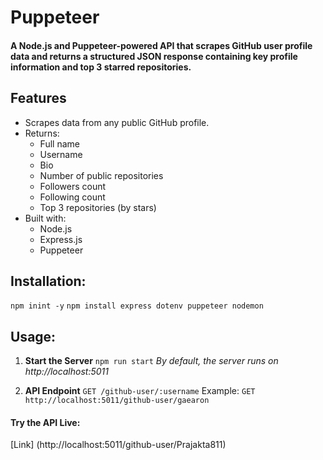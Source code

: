 # Puppeteer
#### A Node.js and Puppeteer-powered API that scrapes GitHub user profile data and returns a structured JSON response containing key profile information and top 3 starred repositories.

## Features
- Scrapes data from any public GitHub profile.
- Returns:
   - Full name
   - Username
   - Bio
   - Number of public repositories
   - Followers count
   - Following count
   - Top 3 repositories (by stars)
- Built with:
   - Node.js
   - Express.js
   - Puppeteer

## Installation:
`npm inint -y`
`npm install express dotenv puppeteer nodemon`

## Usage:

1. **Start the Server**
`npm run start`
_By default, the server runs on http://localhost:5011_

2. **API Endpoint**
`GET /github-user/:username`
Example:
`GET http://localhost:5011/github-user/gaearon`

#### Try the API Live:
[Link] (http://localhost:5011/github-user/Prajakta811)












